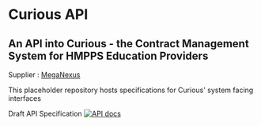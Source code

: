 # Curious API

## An API into Curious - the Contract Management System for HMPPS Education Providers

Supplier : [MegaNexus](https://www.meganexus.com)

This placeholder repository hosts specifications for Curious' system facing interfaces

Draft API Specification [![API docs](https://img.shields.io/badge/API_docs-view-85EA2D.svg?logo=swagger)](https://editor.swagger.io/?url=https://raw.githack.com/ministryofjustice/curious/main/curious-api-specification.yaml)

[MegaNexus]: https://www.meganexus.com/
